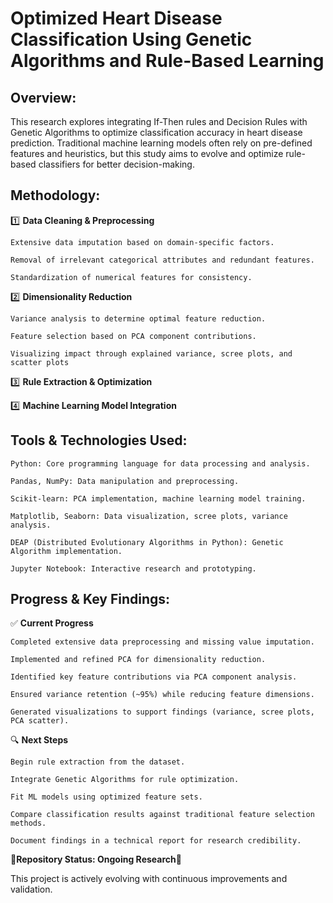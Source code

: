# Optimized Heart Disease Classification Using Genetic Algorithms and Rule-Based Learning

## Overview:

This research explores integrating If-Then rules and Decision Rules with Genetic Algorithms to optimize classification accuracy in heart disease prediction. Traditional machine learning models often rely on pre-defined features and heuristics, but this study aims to evolve and optimize rule-based classifiers for better decision-making.

## Methodology:

1️⃣ **Data Cleaning & Preprocessing**

    Extensive data imputation based on domain-specific factors.

    Removal of irrelevant categorical attributes and redundant features.

    Standardization of numerical features for consistency.
    
2️⃣ **Dimensionality Reduction**

    Variance analysis to determine optimal feature reduction.

    Feature selection based on PCA component contributions.

    Visualizing impact through explained variance, scree plots, and scatter plots

3️⃣ **Rule Extraction & Optimization**

4️⃣ **Machine Learning Model Integration**

## Tools & Technologies Used:

    Python: Core programming language for data processing and analysis.

    Pandas, NumPy: Data manipulation and preprocessing.

    Scikit-learn: PCA implementation, machine learning model training.

    Matplotlib, Seaborn: Data visualization, scree plots, variance analysis.

    DEAP (Distributed Evolutionary Algorithms in Python): Genetic Algorithm implementation.

    Jupyter Notebook: Interactive research and prototyping.

## Progress & Key Findings:

✅ **Current Progress**

    Completed extensive data preprocessing and missing value imputation.
    
    Implemented and refined PCA for dimensionality reduction.
    
    Identified key feature contributions via PCA component analysis.
    
    Ensured variance retention (~95%) while reducing feature dimensions.
    
    Generated visualizations to support findings (variance, scree plots, PCA scatter).

🔍 **Next Steps**

    Begin rule extraction from the dataset.
    
    Integrate Genetic Algorithms for rule optimization.
    
    Fit ML models using optimized feature sets.
    
    Compare classification results against traditional feature selection methods.
    
    Document findings in a technical report for research credibility.

🚨**Repository Status: Ongoing Research🚨**

This project is actively evolving with continuous improvements and validation.

